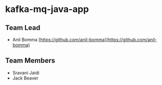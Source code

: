 # kafka-mq-java-app

## Team Lead
- Anil Bomma [https://github.com/anil-bomma](https://github.com/anil-bomma)

## Team Members
- Sravani Jaidi
- Jack Beaver
